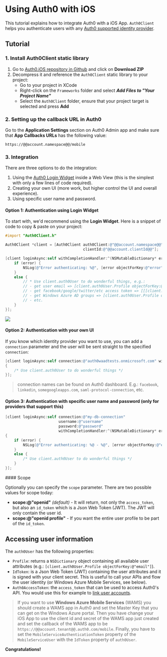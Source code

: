 # Using Auth0 with iOS

This tutorial explains how to integrate Auth0 with a iOS App. `Auth0Client` helps you authenticate users with any [Auth0 supported identity provider](identityproviders).

## Tutorial

### 1. Install Auth0Client static library

1. Go to [Auth0.iOS repository in Github](https://github.com/auth0/Auth0.iOS) and click on __Download ZIP__
2. Decompress it and reference the `Auth0Client` static library to your project:
	* Go to your project in XCode
	* Right-click on the `Frameworks` folder and select ___Add Files to "Your Project Name"___
	* Select the `Auth0Client` folder, ensure that your project target is selected and press __Add__

### 2. Setting up the callback URL in Auth0

<div class="setup-callback">
<p>Go to the <b>Application Settings</b> section on Auth0 Admin app and make sure that <b>App Callbacks URLs</b> has the following value:</p>

<pre><code>https://@@account.namespace@@/mobile</pre></code>
</div>

### 3. Integration
There are three options to do the integration: 

1. Using the [Auth0 Login Widget](login-widget2) inside a Web View (this is the simplest with only a few lines of code required).
2. Creating your own UI (more work, but higher control the UI and overall experience).
3. Using specific user name and password.

#### Option 1: Authentication using Login Widget

To start with, we'd recommend using the __Login Widget__. Here is a snippet of code to copy & paste on your project:

```objective-c
#import "Auth0Client.h"

Auth0Client *client = [Auth0Client auth0Client:@"@@account.namespace@@" 
								   clientId:@"@@account.clientId@@"];

[client loginAsync:self withCompletionHandler:^(NSMutableDictionary* error) {
    if (error) {
        NSLog(@"Error authenticating: %@", [error objectForKey:@"error"]);
    }
    else {      
        // * Use client.auth0User to do wonderful things, e.g.:
		// - get user email => [client.auth0User.Profile objectForKey:@"email"]
		// - get facebook/google/twitter/etc access token => [[[client.auth0User.Profile objectForKey:@"identities"] objectAtIndex:0] objectForKey:@"access_token"]
		// - get Windows Azure AD groups => [client.auth0User.Profile objectForKey:@"groups"]
		// - etc.
    }
}];
```

![](img/iOS-step1.png)

#### Option 2: Authentication with your own UI

If you know which identity provider you want to use, you can add a `connection` parameter and the user will be sent straight to the specified `connection`:

```objective-c
[client loginAsync:self connection:@"auth0waadtests.onmicrosoft.com" withCompletionHandler:^(NSMutableDictionary* error) 
{ 
	/* Use client.auth0User to do wonderful things */ 
}];
```

> connection names can be found on Auth0 dashboard. E.g.: `facebook`, `linkedin`, `somegoogleapps.com`, `saml-protocol-connection`, etc.

#### Option 3: Authentication with specific user name and password (only for providers that support this)

```objective-c
[client loginAsync:self connection:@"my-db-connection" 
						username:@"username"
						password:@"password"
						withCompletionHandler:^(NSMutableDictionary* error) 
{
	if (error) {
		NSLog(@"Error authenticating: %@ - %@", [error objectForKey:@"error"], [error objectForKey:@"error_description"]);
	}
	else {
		/* Use client.auth0User to do wonderful things */ 
	}
}];
```

#### Scope

Optionally you can specify the `scope` parameter. There are two possible values for scope today:

* __scope:@"openid"__ _(default)_ - It will return, not only the `access_token`, but also an `id_token` which is a Json Web Token (JWT). The JWT will only contain the user id.
* __scope:@"openid profile"__ - If you want the entire user profile to be part of the `id_token`.

## Accessing user information

The `auth0User` has the following properties:

* `Profile`: returns a `NSDictionary` object containing all available user attributes (e.g.: `[client.auth0User.Profile objectForKey:@"email"]`).
* `IdToken`: is a Json Web Token (JWT) containing the user attributes and it is signed with your client secret. This is useful to call your APIs and flow the user identity (or Windows Azure Mobile Services, see below).
* `Auth0AccessToken`: the `access_token` that can be used to access Auth0's API. You would use this for example to [link user accounts](link-accounts).

> If you want to use __Windows Azure Mobile Services__ (WAMS) you should create a WAMS app in Auth0 and set the Master Key that you can get on the Windows Azure portal. Then you have change your iOS App to use the client id and secret of the WAMS app just created and set the callback of the WAMS app to be `https://@@account.tenant@@.auth0.com/mobile`. Finally, you have to set the `MobileServiceAuthenticationToken` property of the `MobileServiceUser` with the `IdToken` property of `auth0User`.

**Congratulations!**
